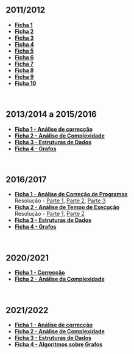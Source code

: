 ## 2011/2012
* [**Ficha 1**](2010-2011_1.pdf)
* [**Ficha 2**](2010-2011_2.pdf)
* [**Ficha 3**](2010-2011_3.pdf)
* [**Ficha 4**](2010-2011_4.pdf)
* [**Ficha 5**](2010-2011_5.pdf)
* [**Ficha 6**](2010-2011_6.pdf)
* [**Ficha 7**](2010-2011-7.pdf)
* [**Ficha 8**](2010-2011_8.pdf)
* [**Ficha 9**](2010-2011_9.pdf)
* [**Ficha 10**](2010-2011_10.pdf)

<br>

## 2013/2014 a 2015/2016
* [**Ficha 1 - Análise de correcção**](Ficha1_Correccao.pdf)
* [**Ficha 2 - Análise de Complexidade**](Ficha2_Analise_da_Complexidade.pdf)
* [**Ficha 3 - Estruturas de Dados**](Ficha3_Estruturas_de_Dados.pdf)
* [**Ficha 4 - Grafos**](Ficha4_Grafos.pdf)

<br>

## 2016/2017
* [**Ficha 1 - Análise de Correção de Programas**](Ficha1-2016.pdf)
<br> Resolução - [Parte 1](f1_res1.jpg), [Parte 2](f1_res2.jpg), [Parte 3](f1_res3.jpg)
* [**Ficha 2 - Análise de Tempo de Execução**](Ficha2-2016.pdf)
<br> Resolução - [Parte 1](f2_res1.jpg), [Parte 2](f2_res2.jpg)
* [**Ficha 3 - Estruturas de Dados**](Ficha3-2016.pdf)
* [**Ficha 4 - Grafos**](Ficha4-2016.pdf)

<br>

## 2020/2021
* [**Ficha 1 - Correcção**](Ficha1_2021.pdf)
* [**Ficha 2 - Análise da Complexidade**](Ficha2-2021.pdf)

<br>

## 2021/2022
* [**Ficha 1 - Análise de correcção**](Ficha1_2122.pdf)
* [**Ficha 2 - Análise de Complexidade**](Ficha2_2122.pdf)
* [**Ficha 3 - Estruturas de Dados**](Ficha3_2122.pdf)
* [**Ficha 4 - Algoritmos sobre Grafos**](Ficha4_2122.pdf)
